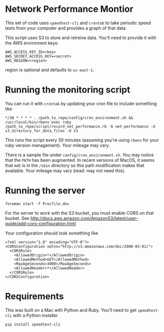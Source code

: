 # Network Performance Montior

This set of code uses `speedtest-cli` and `crontab` to take
periodic speed tests from your computer and provides a
graph of that data

This script uses S3 to store and retreive data.  You'll need to provide
it with the AWS enviroment keys:

```
AWS_ACCESS_KEY_ID=<key>
AWS_SECRET_ACCESS_KEY=<secret>
AWS_REGION=<region>
```
region is optional and defaults to `us-east-1`.

# Running the monitoring script

You can run it with `crontab` by updating your cron file to include something like

```
*/30 * * * * . /path_to_repo/config/cron_environment.sh && /usr/local/bin/rbenv exec ruby /path_to_repo/script/record_net_performance.rb -b net-performance -d s3_directory_for_data_files -O s3
```

This runs the script every 30 minutes (assuming you're using `rbenv` for your ruby version management).  Your mileage may vary.

There is a sample file under `config/cron_environment.sh`.  You may notice that the `PATH` has been augmented.  In recent versions of MacOS, it seems that `md5` is in the `/sbin` directory so this path modification makes that available.  Your mileage may vary (read: may not need this).


# Running the server

`foreman start -f Procfile.dev`

For the server to work with the S3 bucket, you must enable CORS on that bucket.  See  http://docs.aws.amazon.com/AmazonS3/latest/user-guide/add-cors-configuration.html

Your configuration should look something like

```
<?xml version="1.0" encoding="UTF-8"?>
<CORSConfiguration xmlns="http://s3.amazonaws.com/doc/2006-03-01/">
  <CORSRule>
    <AllowedOrigin>*</AllowedOrigin>
    <AllowedMethod>GET</AllowedMethod>
    <MaxAgeSeconds>3000</MaxAgeSeconds>
    <AllowedHeader>*</AllowedHeader>
  </CORSRule>
</CORSConfiguration>
```

# Requirements

This was built on a Mac with Python and Ruby.  You'll need to get
`speedtest-cli` with a Python installer

``` pip install speedtest-cli ```
